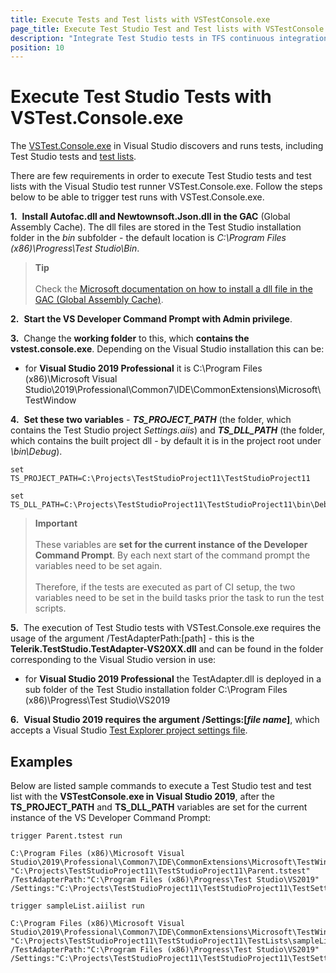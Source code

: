 ```yaml
---
title: Execute Tests and Test lists with VSTestConsole.exe
page_title: Execute Test Studio Test and Test lists with VSTestConsole.exe
description: "Integrate Test Studio tests in TFS continuous integration builds. Execute Test Studio tests and test lists with VSTestConsole.exe"
position: 10
---
```

# Execute Test Studio Tests with VSTest.Console.exe

The <a href="https://msdn.microsoft.com/en-us/library/jj155796.aspx" target="_blank">VSTest.Console.exe</a> in Visual Studio discovers and runs tests, including Test Studio tests and <a href="/automated-tests/vs-plugin/test-lists-in-vs-2017-2019" target="_blank">test lists</a>.

There are few requirements in order to execute Test Studio tests and test lists with the Visual Studio test runner VSTest.Console.exe. Follow the steps below to be able to trigger test runs with VSTest.Console.exe.

__1.__&nbsp; __Install Autofac.dll and Newtownsoft.Json.dll in the GAC__ (Global Assembly Cache). The dll files are stored in the Test Studio installation folder in the _bin_ subfolder - the default location is _C:\Program Files (x86)\Progress\Test Studio\Bin_.

> __Tip__
><br>
><br>
> Check the <a href="https://docs.microsoft.com/en-us/dotnet/framework/app-domains/how-to-install-an-assembly-into-the-gac" target="_blank">Microsoft documentation on how to install a dll file in the GAC (Global Assembly Cache)</a>.

__2.__&nbsp; __Start the VS Developer Command Prompt with Admin privilege__.

__3.__&nbsp; Change the __working folder__ to this, which __contains the vstest.console.exe__. Depending on the Visual Studio installation this can be:

* for **Visual Studio 2019 Professional** it is C:\Program Files (x86)\Microsoft Visual Studio\2019\Professional\Common7\IDE\CommonExtensions\Microsoft\TestWindow

__4.__&nbsp; __Set these two variables__ - ***TS_PROJECT_PATH*** (the folder, which contains the Test Studio project _Settings.aiis_) and ***TS_DLL_PATH*** (the folder, which contains the built project dll - by default it is in the project root under _\bin\Debug_).

````
set TS_PROJECT_PATH=C:\Projects\TestStudioProject11\TestStudioProject11

set TS_DLL_PATH=C:\Projects\TestStudioProject11\TestStudioProject11\bin\Debug\TestStudioProject11.dll
````

> __Important__
><br>
><br>
> These variables are __set for the current instance of the Developer Command Prompt__. By each next start of the command prompt the variables need to be set again.
><br>
><br>
> Therefore, if the tests are executed as part of CI setup, the two variables need to be set in the build tasks prior the task to run the test scripts.

__5.__&nbsp; The execution of Test Studio tests with VSTest.Console.exe requires the usage of the argument /TestAdapterPath:[path] - this is the __Telerik.TestStudio.TestAdapter-VS20XX.dll__ and can be found in the folder corresponding to the Visual Studio version in use:

* for **Visual Studio 2019 Professional** the TestAdapter.dll is deployed in a sub folder of the Test Studio installation folder C:\Program Files (x86)\Progress\Test Studio\VS2019

__6.__&nbsp; __Visual Studio 2019 requires the argument /Settings:[_file name_]__, which accepts a Visual Studio <a href="/knowledge-base/visual-studio-kb/test-explorer-settings" target="_blank">Test Explorer project settings file</a>.

## Examples

Below are listed sample commands to execute a Test Studio test and test list with the **VSTestConsole.exe in Visual Studio 2019**, after the **TS\_PROJECT\_PATH** and **TS\_DLL\_PATH** variables are set for the current instance of the VS Developer Command Prompt:

````
trigger Parent.tstest run

C:\Program Files (x86)\Microsoft Visual Studio\2019\Professional\Common7\IDE\CommonExtensions\Microsoft\TestWindow>vstest.console.exe "C:\Projects\TestStudioProject11\TestStudioProject11\Parent.tstest" /TestAdapterPath:"C:\Program Files (x86)\Progress\Test Studio\VS2019" /Settings:"C:\Projects\TestStudioProject11\TestStudioProject11\TestSettings1.testsettings

trigger sampleList.aiilist run

C:\Program Files (x86)\Microsoft Visual Studio\2019\Professional\Common7\IDE\CommonExtensions\Microsoft\TestWindow>vstest.console.exe  "C:\Projects\TestStudioProject11\TestStudioProject11\TestLists\sampleList.aiilist" /TestAdapterPath:"C:\Program Files (x86)\Progress\Test Studio\VS2019" /Settings:"C:\Projects\TestStudioProject11\TestStudioProject11\TestSettings1.testsettings
````
